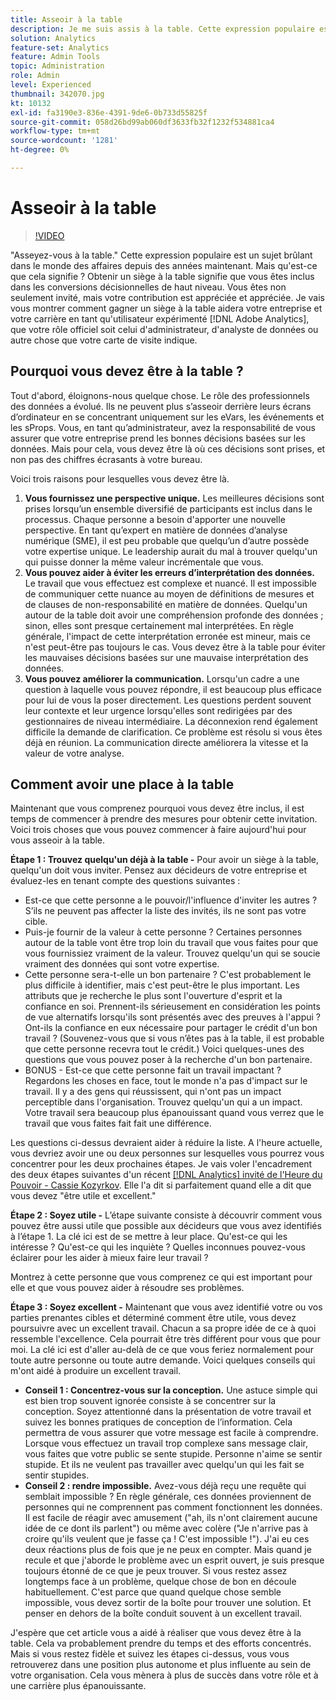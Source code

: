 ```yaml
---
title: Asseoir à la table
description: Je me suis assis à la table. Cette expression populaire est un sujet brûlant dans le monde des affaires depuis des années maintenant. Mais qu'est-ce que cela signifie ? Obtenir un siège à la table signifie que vous êtes inclus dans les conversions décisionnelles de haut niveau. Vous êtes non seulement invité, mais votre contribution est appréciée et appréciée. Je vais vous montrer comment gagner un siège à la table aidera votre entreprise et votre carrière en tant qu' [!DNL Adobe Analytics] administrateur.
solution: Analytics
feature-set: Analytics
feature: Admin Tools
topic: Administration
role: Admin
level: Experienced
thumbnail: 342070.jpg
kt: 10132
exl-id: fa3190e3-836e-4391-9de6-0b733d55825f
source-git-commit: 058d26bd99ab060df3633fb32f1232f534881ca4
workflow-type: tm+mt
source-wordcount: '1281'
ht-degree: 0%

---
```


# Asseoir à la table

>[!VIDEO](https://video.tv.adobe.com/v/342070/?quality=12&learn=on)

&quot;Asseyez-vous à la table.&quot; Cette expression populaire est un sujet brûlant dans le monde des affaires depuis des années maintenant. Mais qu&#39;est-ce que cela signifie ? Obtenir un siège à la table signifie que vous êtes inclus dans les conversions décisionnelles de haut niveau. Vous êtes non seulement invité, mais votre contribution est appréciée et appréciée. Je vais vous montrer comment gagner un siège à la table aidera votre entreprise et votre carrière en tant qu&#39;utilisateur expérimenté [!DNL Adobe Analytics], que votre rôle officiel soit celui d&#39;administrateur, d&#39;analyste de données ou autre chose que votre carte de visite indique.

## Pourquoi vous devez être à la table ?

Tout d&#39;abord, éloignons-nous quelque chose. Le rôle des professionnels des données a évolué. Ils ne peuvent plus s’asseoir derrière leurs écrans d’ordinateur en se concentrant uniquement sur les eVars, les événements et les sProps. Vous, en tant qu’administrateur, avez la responsabilité de vous assurer que votre entreprise prend les bonnes décisions basées sur les données. Mais pour cela, vous devez être là où ces décisions sont prises, et non pas des chiffres écrasants à votre bureau.

Voici trois raisons pour lesquelles vous devez être là.

1. **Vous fournissez une perspective unique.** Les meilleures décisions sont prises lorsqu’un ensemble diversifié de participants est inclus dans le processus. Chaque personne a besoin d&#39;apporter une nouvelle perspective. En tant qu’expert en matière de données d’analyse numérique (SME), il est peu probable que quelqu’un d’autre possède votre expertise unique. Le leadership aurait du mal à trouver quelqu&#39;un qui puisse donner la même valeur incrémentale que vous.
1. **Vous pouvez aider à éviter les erreurs d’interprétation des données.** Le travail que vous effectuez est complexe et nuancé. Il est impossible de communiquer cette nuance au moyen de définitions de mesures et de clauses de non-responsabilité en matière de données. Quelqu&#39;un autour de la table doit avoir une compréhension profonde des données ; sinon, elles sont presque certainement mal interprétées. En règle générale, l&#39;impact de cette interprétation erronée est mineur, mais ce n&#39;est peut-être pas toujours le cas. Vous devez être à la table pour éviter les mauvaises décisions basées sur une mauvaise interprétation des données.
1. **Vous pouvez améliorer la communication.** Lorsqu&#39;un cadre a une question à laquelle vous pouvez répondre, il est beaucoup plus efficace pour lui de vous la poser directement. Les questions perdent souvent leur contexte et leur urgence lorsqu&#39;elles sont redirigées par des gestionnaires de niveau intermédiaire. La déconnexion rend également difficile la demande de clarification. Ce problème est résolu si vous êtes déjà en réunion. La communication directe améliorera la vitesse et la valeur de votre analyse.

## Comment avoir une place à la table

Maintenant que vous comprenez pourquoi vous devez être inclus, il est temps de commencer à prendre des mesures pour obtenir cette invitation. Voici trois choses que vous pouvez commencer à faire aujourd&#39;hui pour vous asseoir à la table.

**Étape 1 : Trouvez quelqu&#39;un déjà à la table -** Pour avoir un siège à la table, quelqu&#39;un doit vous inviter. Pensez aux décideurs de votre entreprise et évaluez-les en tenant compte des questions suivantes :

* Est-ce que cette personne a le pouvoir/l&#39;influence d&#39;inviter les autres ? S’ils ne peuvent pas affecter la liste des invités, ils ne sont pas votre cible.
* Puis-je fournir de la valeur à cette personne ? Certaines personnes autour de la table vont être trop loin du travail que vous faites pour que vous fournissiez vraiment de la valeur. Trouvez quelqu&#39;un qui se soucie vraiment des données qui sont votre expertise.
* Cette personne sera-t-elle un bon partenaire ? C&#39;est probablement le plus difficile à identifier, mais c&#39;est peut-être le plus important. Les attributs que je recherche le plus sont l&#39;ouverture d&#39;esprit et la confiance en soi. Prennent-ils sérieusement en considération les points de vue alternatifs lorsqu&#39;ils sont présentés avec des preuves à l&#39;appui ? Ont-ils la confiance en eux nécessaire pour partager le crédit d&#39;un bon travail ? (Souvenez-vous que si vous n’êtes pas à la table, il est probable que cette personne recevra tout le crédit.) Voici quelques-unes des questions que vous pouvez poser à la recherche d&#39;un bon partenaire.
* BONUS - Est-ce que cette personne fait un travail impactant ? Regardons les choses en face, tout le monde n&#39;a pas d&#39;impact sur le travail. Il y a des gens qui réussissent, qui n&#39;ont pas un impact perceptible dans l&#39;organisation. Trouvez quelqu&#39;un qui a un impact. Votre travail sera beaucoup plus épanouissant quand vous verrez que le travail que vous faites fait fait une différence.

Les questions ci-dessus devraient aider à réduire la liste. A l&#39;heure actuelle, vous devriez avoir une ou deux personnes sur lesquelles vous pourrez vous concentrer pour les deux prochaines étapes. Je vais voler l&#39;encadrement des deux étapes suivantes d&#39;un récent [[!DNL Analytics] invité de l&#39;Heure du Pouvoir - Cassie Kozyrkov](https://analyticshour.io/2021/12/14/182-making-better-decisions-and-being-useful-with-cassie-kozyrkov/). Elle l&#39;a dit si parfaitement quand elle a dit que vous devez &quot;être utile et excellent.&quot;

**Étape 2 : Soyez utile -** L’étape suivante consiste à découvrir comment vous pouvez être aussi utile que possible aux décideurs que vous avez identifiés à l’étape 1. La clé ici est de se mettre à leur place. Qu&#39;est-ce qui les intéresse ? Qu&#39;est-ce qui les inquiète ? Quelles inconnues pouvez-vous éclairer pour les aider à mieux faire leur travail ?

Montrez à cette personne que vous comprenez ce qui est important pour elle et que vous pouvez aider à résoudre ses problèmes.

**Étape 3 : Soyez excellent -** Maintenant que vous avez identifié votre ou vos parties prenantes cibles et déterminé comment être utile, vous devez poursuivre avec un excellent travail. Chacun a sa propre idée de ce à quoi ressemble l&#39;excellence. Cela pourrait être très différent pour vous que pour moi. La clé ici est d&#39;aller au-delà de ce que vous feriez normalement pour toute autre personne ou toute autre demande. Voici quelques conseils qui m&#39;ont aidé à produire un excellent travail.

* **Conseil 1 : Concentrez-vous sur la conception.** Une astuce simple qui est bien trop souvent ignorée consiste à se concentrer sur la conception. Soyez attentionné dans la présentation de votre travail et suivez les bonnes pratiques de conception de l’information. Cela permettra de vous assurer que votre message est facile à comprendre. Lorsque vous effectuez un travail trop complexe sans message clair, vous faites que votre public se sente stupide. Personne n&#39;aime se sentir stupide. Et ils ne veulent pas travailler avec quelqu&#39;un qui les fait se sentir stupides.
* **Conseil 2 : rendre impossible.** Avez-vous déjà reçu une requête qui semblait impossible ? En règle générale, ces données proviennent de personnes qui ne comprennent pas comment fonctionnent les données. Il est facile de réagir avec amusement (&quot;ah, ils n&#39;ont clairement aucune idée de ce dont ils parlent&quot;) ou même avec colère (&quot;Je n&#39;arrive pas à croire qu&#39;ils veulent que je fasse ça ! C&#39;est impossible !&quot;). J&#39;ai eu ces deux réactions plus de fois que je ne peux en compter. Mais quand je recule et que j&#39;aborde le problème avec un esprit ouvert, je suis presque toujours étonné de ce que je peux trouver. Si vous restez assez longtemps face à un problème, quelque chose de bon en découle habituellement. C&#39;est parce que quand quelque chose semble impossible, vous devez sortir de la boîte pour trouver une solution. Et penser en dehors de la boîte conduit souvent à un excellent travail.

J&#39;espère que cet article vous a aidé à réaliser que vous devez être à la table. Cela va probablement prendre du temps et des efforts concentrés. Mais si vous restez fidèle et suivez les étapes ci-dessus, vous vous retrouverez dans une position plus autonome et plus influente au sein de votre organisation. Cela vous mènera à plus de succès dans votre rôle et à une carrière plus épanouissante.
